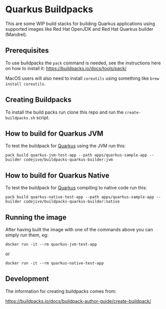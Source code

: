 # Quarkus Buildpacks

This are some WIP build stacks for building Quarkus applications using supported images like Red Hat OpenJDK and Red Hat Quarkus builder (Mandrel).

## Prerequisites

To use buildpacks the `pack` command is needed, see the instructions here on how to install it: https://buildpacks.io/docs/tools/pack/

MacOS users will also need to install `coreutils` using something like `brew install coreutils`.

## Creating Buildpacks

To install the build packs run clone this repo and run the `create-buildpacks.sh` script.

## How to build for Quarkus JVM

To test the buildpack for [Quarkus](https://quarkus.io) using the JVM run this:

```
pack build quarkus-jvm-test-app --path apps/quarkus-sample-app --builder codejive/buildpacks-quarkus-builder:jvm
```

## How to build for Quarkus Native

To test the buildpack for [Quarkus](https://quarkus.io) compiling to native code run this:

```
pack build quarkus-native-test-app --path apps/quarkus-sample-app --builder codejive/buildpacks-quarkus-builder:native
```

## Running the image

After having built the image with one of the commands above you can simply run them, eg:

```
docker run -it --rm quarkus-jvm-test-app
```

or

```
docker run -it --rm quarkus-native-test-app
```

## Development

The information for creating buildpacks comes from:

https://buildpacks.io/docs/buildpack-author-guide/create-buildpack/
